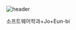 ![header](https://capsule-render.vercel.app/api?type=shark&color=ffd580&text=소프트웨어학과+Jo+Eun-bi+🦆&fontSize=40&fontColor=8B4513)



소프트웨어학과+Jo+Eun-bi
